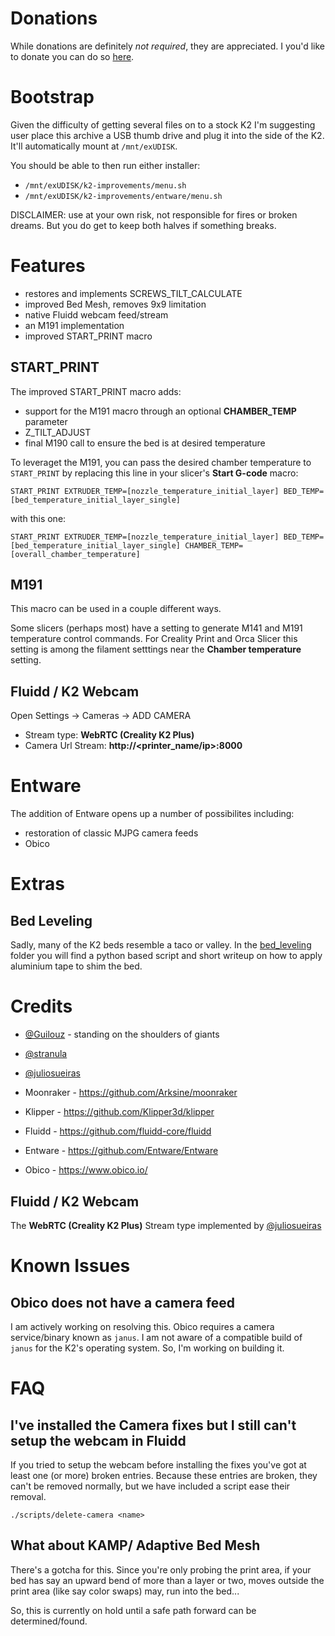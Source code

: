 # Donations

While donations are definitely _not required_, they are appreciated.  I you'd like to donate you can do so [here](https://ko-fi.com/jamincollins).

# Bootstrap

Given the difficulty of getting several files on to a stock K2 I'm suggesting user place this archive a USB thumb drive and plug it into the side of the K2.
It'll automatically mount at `/mnt/exUDISK`.

You should be able to then run either installer:
* `/mnt/exUDISK/k2-improvements/menu.sh`
* `/mnt/exUDISK/k2-improvements/entware/menu.sh`


DISCLAIMER: use at your own risk, not responsible for fires or broken dreams.  But you do get to keep both halves if something breaks.

# Features
* restores and implements SCREWS_TILT_CALCULATE
* improved Bed Mesh, removes 9x9 limitation
* native Fluidd webcam feed/stream
* an M191 implementation
* improved START_PRINT macro

## START_PRINT

The improved START_PRINT macro adds:
* support for the M191 macro through an optional **CHAMBER_TEMP** parameter
* Z_TILT_ADJUST
* final M190 call to ensure the bed is at desired temperature

To leveraget the M191, you can pass the desired chamber temperature to `START_PRINT` by replacing this line in your slicer's **Start G-code** macro:
```
START_PRINT EXTRUDER_TEMP=[nozzle_temperature_initial_layer] BED_TEMP=[bed_temperature_initial_layer_single]
```
with this one:
```
START_PRINT EXTRUDER_TEMP=[nozzle_temperature_initial_layer] BED_TEMP=[bed_temperature_initial_layer_single] CHAMBER_TEMP=[overall_chamber_temperature]
```

## M191

This macro can be used in a couple different ways.

Some slicers (perhaps most) have a setting to generate M141 and M191 temperature control commands.  For Creality Print and Orca Slicer this setting is among the filament setttings near the **Chamber temperature** setting.

## Fluidd / K2 Webcam

Open Settings -> Cameras -> ADD CAMERA

* Stream type: **WebRTC (Creality K2 Plus)**
* Camera Url Stream: **http://<printer_name/ip>:8000**

# Entware

The addition of Entware opens up a number of possibilites including:

* restoration of classic MJPG camera feeds
* Obico

# Extras

## Bed Leveling

Sadly, many of the K2 beds resemble a taco or valley.  In the [bed_leveling](bed_leveling) folder you will find a python based script and short writeup on how to apply aluminium tape to shim the bed.

# Credits

* [@Guilouz](https://github.com/Guilouz) - standing on the shoulders of giants
* [@stranula](https://github.com/stranula)
* [@juliosueiras](https://github.com/juliosueiras)

* Moonraker - https://github.com/Arksine/moonraker
* Klipper - https://github.com/Klipper3d/klipper
* Fluidd - https://github.com/fluidd-core/fluidd
* Entware - https://github.com/Entware/Entware
* Obico - https://www.obico.io/

## Fluidd / K2 Webcam

The **WebRTC (Creality K2 Plus)** Stream type implemented by [@juliosueiras](https://github.com/juliosueiras)

# Known Issues

## Obico does not have a camera feed

I am actively working on resolving this.  Obico requires a camera service/binary known as `janus`.  I am not aware of a compatible build of `janus` for the K2's operating system.  So, I'm working on building it.

# FAQ

## I've installed the Camera fixes but I still can't setup the webcam in Fluidd

If you tried to setup the webcam before installing the fixes you've got at least one (or more) broken entries. Because these entries are broken, they can't be removed normally, but we have included a script ease their removal.

```
./scripts/delete-camera <name>
```

## What about KAMP/ Adaptive Bed Mesh

There's a gotcha for this.  Since you're only probing the print area, if your bed has say an upward bend of more than a layer or two, moves outside the print area (like say color swaps) may, run into the bed...

So, this is currently on hold until a safe path forward can be determined/found.
